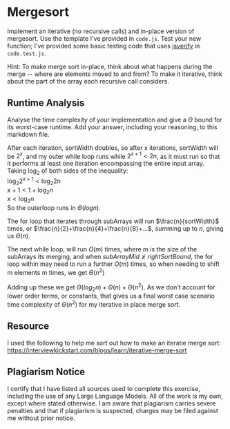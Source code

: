 # Mergesort

Implement an iterative (no recursive calls) and in-place version of mergesort.
Use the template I've provided in `code.js`. Test your new function; I've
provided some basic testing code that uses
[jsverify](https://jsverify.github.io/) in `code.test.js`.

Hint: To make merge sort in-place, think about what happens during the merge --
where are elements moved to and from? To make it iterative, think about the
part of the array each recursive call considers.

## Runtime Analysis

Analyse the time complexity of your implementation and give a $\Theta$ bound for
its worst-case runtime. Add your answer, including your reasoning, to this
markdown file.

After each iteration, sortWidth doubles, so after x iterations, sortWidth will
be $2^x$, and my outer while loop runs while $2^{x+1} < 2n$, as it must run so that
it performs at least one iteration encompassing the entire input array.  
Taking $\log_{2}$ of both sides of the inequality:  
$\log_{2} 2^{x+1} < \log_{2} 2n$  
$x + 1 < 1 + \log_{2} n$  
$x < \log_{2} n$  
So the outerloop runs in $\Theta(log n)$.  

The for loop that iterates through subArrays will run $\frac{n}{sortWidth}$ times, or
$\frac{n}{2}+\frac{n}{4}+\frac{n}{8}+...$, summing up to $n$, giving us $\Theta(n)$.  

The next while loop, will run $O(m)$ times, where m is the size of the subArrays its
merging, and when $subArrayMid \not\geq rightSortBound$, the for loop within may
need to run a further $O(m)$ times, so when needing to shift m elements m times,
we get $\Theta(n^2)$  

Adding up these we get $\Theta(log_{2} n) + \Theta(n) +\Theta(n^2)$. As we don't
account for lower order terms, or constants, that gives us a final worst case
scenario time complexity of $\Theta(n^2)$ for my iterative in place merge sort.

## Resource

I used the following to help me sort out how to make an iteratie merge sort:  
https://interviewkickstart.com/blogs/learn/iterative-merge-sort

## Plagiarism Notice

I certify that I have listed all sources used to complete this exercise, including the use of any Large Language Models. All of the work is my own, except where stated otherwise. I am aware that plagiarism carries severe penalties and that if plagiarism is suspected, charges may be filed against me without prior notice.
